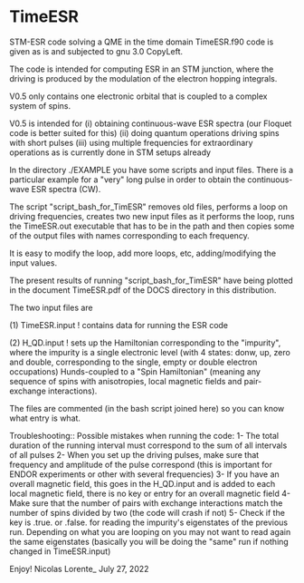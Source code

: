 # TimeESR
STM-ESR code solving a QME in the time domain
TimeESR.f90 code is given as is and subjected to gnu 3.0 CopyLeft.

The code is intended for computing ESR in an STM junction, where the driving is produced by the modulation of the electron hopping integrals.

V0.5 only contains one electronic orbital that is coupled to a complex system of spins.

V0.5 is intended for (i) obtaining continuous-wave ESR spectra (our Floquet code is better suited for this) (ii) doing quantum operations driving spins with short pulses (iii) using multiple frequencies for extraordinary operations as is currently done in STM setups already

In the directory ./EXAMPLE you have some scripts and input files. There is a particular example for a "very" long pulse in order to obtain the continuous-wave ESR spectra (CW).

The script "script_bash_for_TimESR" removes old files, performs a loop on driving frequencies, creates two new input files as it performs the loop, runs the TimeESR.out executable that has to be in the path and then copies some of the output files with names corresponding to each frequency.

It is easy to modify the loop, add more loops, etc, adding/modifying the input values.

The present results of running "script_bash_for_TimESR" have being plotted in the document TimeESR.pdf of the DOCS directory in this distribution.

The two input files are

(1) TimeESR.input ! contains data for running the ESR code

(2) H_QD.input ! sets up the Hamiltonian corresponding to the "impurity", where the impurity is a single electronic level (with 4 states: donw, up, zero and double, corresponding to the single, empty or double electron occupations) Hunds-coupled to a "Spin Hamiltonian" (meaning any sequence of spins with anisotropies, local magnetic fields and pair-exchange interactions).

The files are commented (in the bash script joined here) so you can know what entry is what.

Troubleshooting:: Possible mistakes when running the code: 1- The total duration of the running interval must correspond to the sum of all intervals of all pulses 2- When you set up the driving pulses, make sure that frequency and amplitude of the pulse correspond (this is important for ENDOR experiments or other with several frequencies) 3- If you have an overall magnetic field, this goes in the H_QD.input and is added to each local magnetic field, there is no key or entry for an overall magnetic field 4- Make sure that the number of pairs with exchange interactions match the number of spins divided by two (the code will crash if not) 5- Check if the key is .true. or .false. for reading the impurity's eigenstates of the previous run. Depending on what you are looping on you may not want to read again the same eigenstates (basically you will be doing the "same" run if nothing changed in TimeESR.input)

Enjoy! Nicolas Lorente_ July 27, 2022
